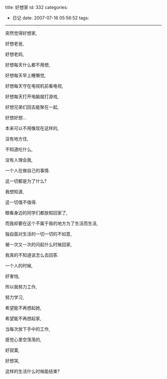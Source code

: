 title: 好想家
id: 332
categories:
  - 日记
date: 2007-07-16 05:56:52
tags:
---

突然觉得好想家,

好想老爸,

好想老妈,

好想每天什么都不用想,

好想每天早上睡懒觉,

好想每天守在电视机前看电视,

好想每天打开电脑就打游戏,

好想兄弟们回去能聚在一起,

好想好想...

本来可以不用像现在这样的,

没有地方住,

不知道吃什么,

没有人理会我,

一个人在做自己的事情.

这一切都是为了什么?

我想知道,

这一切值不值得.

眼看身边的同学们都放假回家了,

而我却要在这个不属于我的地方为了生活而生活,

独自面对生活的一切一切的不如意,

被一次又一次的问起什么时候回家,

我真的不知道该怎么去回答.

一个人的时候,

好害怕,

所以我努力工作,

努力学习,

希望能不再想起她,

希望能不再想起家,

当每次放下手中的工作,

感觉心里空荡荡的,

好寂寞,

好想哭,

这样的生活什么时候能结束?